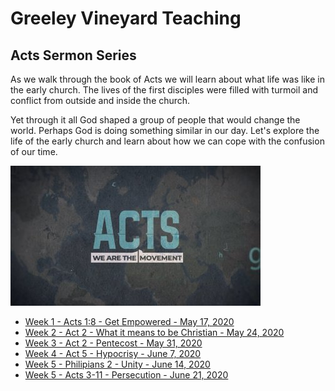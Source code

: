 # Greeley Vineyard Teaching

## Acts Sermon Series

As we walk through the book of Acts we will learn about what life was like in the
early church.  The lives of the first disciples were filled with turmoil and conflict 
from outside and inside the church.

Yet through it all God shaped a group of people that would change the world. Perhaps
God is doing something similar in our day.  Let's explore the life of the early
church and learn about how we can cope with the confusion of our time.


![](../img/Acts.jpg)

* [Week 1 - Acts 1:8 - Get Empowered - May 17, 2020](2020-05-17)
* [Week 2 - Act 2 - What it means to be Christian - May 24, 2020](2020-05-24)
* [Week 3 - Act 2 - Pentecost - May 31, 2020](2020-05-31)
* [Week 4 - Act 5 - Hypocrisy - June 7, 2020](2020-06-07)
* [Week 5 - Philipians 2 - Unity - June 14, 2020](2020-06-14)
* [Week 5 - Acts 3-11 - Persecution - June 21, 2020](2020-06-21)

